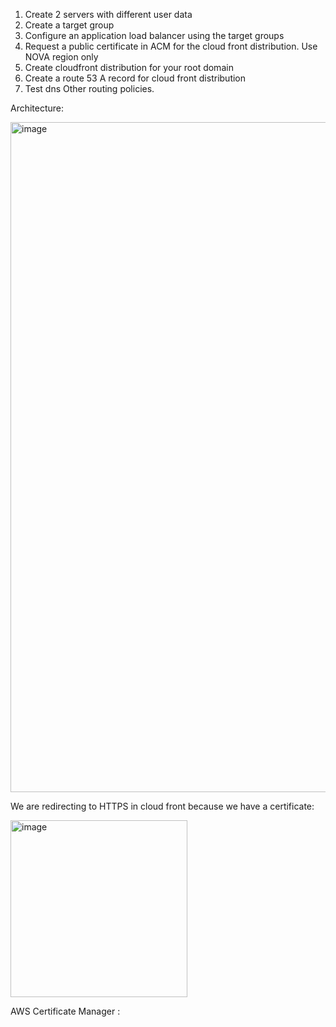 1. Create 2 servers with different user data
 2. Create a target group
 3. Configure an application load balancer using the target groups
 4. Request a public certificate in ACM for the cloud front distribution. Use NOVA region only
 5. Create cloudfront distribution for your root domain
 6. Create a route 53 A record for cloud front distribution
 7. Test dns
Other routing policies.


Architecture:

<img width="1072" alt="image" src="https://github.com/victorwokili/AWSProjects/assets/18079443/1ce95c6d-164c-48ad-a2b6-bd4ada84bbe7">

We are redirecting to HTTPS in cloud front because we have a certificate:


<img width="283" alt="image" src="https://github.com/victorwokili/AWSProjects/assets/18079443/6f1b5ee4-648c-4faa-a159-e0ab10aff3ee">


AWS  Certificate Manager : 
